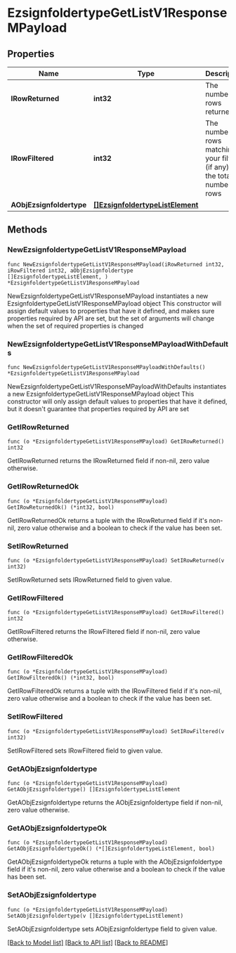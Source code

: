 # EzsignfoldertypeGetListV1ResponseMPayload

## Properties

Name | Type | Description | Notes
------------ | ------------- | ------------- | -------------
**IRowReturned** | **int32** | The number of rows returned | 
**IRowFiltered** | **int32** | The number of rows matching your filters (if any) or the total number of rows | 
**AObjEzsignfoldertype** | [**[]EzsignfoldertypeListElement**](EzsignfoldertypeListElement.md) |  | 

## Methods

### NewEzsignfoldertypeGetListV1ResponseMPayload

`func NewEzsignfoldertypeGetListV1ResponseMPayload(iRowReturned int32, iRowFiltered int32, aObjEzsignfoldertype []EzsignfoldertypeListElement, ) *EzsignfoldertypeGetListV1ResponseMPayload`

NewEzsignfoldertypeGetListV1ResponseMPayload instantiates a new EzsignfoldertypeGetListV1ResponseMPayload object
This constructor will assign default values to properties that have it defined,
and makes sure properties required by API are set, but the set of arguments
will change when the set of required properties is changed

### NewEzsignfoldertypeGetListV1ResponseMPayloadWithDefaults

`func NewEzsignfoldertypeGetListV1ResponseMPayloadWithDefaults() *EzsignfoldertypeGetListV1ResponseMPayload`

NewEzsignfoldertypeGetListV1ResponseMPayloadWithDefaults instantiates a new EzsignfoldertypeGetListV1ResponseMPayload object
This constructor will only assign default values to properties that have it defined,
but it doesn't guarantee that properties required by API are set

### GetIRowReturned

`func (o *EzsignfoldertypeGetListV1ResponseMPayload) GetIRowReturned() int32`

GetIRowReturned returns the IRowReturned field if non-nil, zero value otherwise.

### GetIRowReturnedOk

`func (o *EzsignfoldertypeGetListV1ResponseMPayload) GetIRowReturnedOk() (*int32, bool)`

GetIRowReturnedOk returns a tuple with the IRowReturned field if it's non-nil, zero value otherwise
and a boolean to check if the value has been set.

### SetIRowReturned

`func (o *EzsignfoldertypeGetListV1ResponseMPayload) SetIRowReturned(v int32)`

SetIRowReturned sets IRowReturned field to given value.


### GetIRowFiltered

`func (o *EzsignfoldertypeGetListV1ResponseMPayload) GetIRowFiltered() int32`

GetIRowFiltered returns the IRowFiltered field if non-nil, zero value otherwise.

### GetIRowFilteredOk

`func (o *EzsignfoldertypeGetListV1ResponseMPayload) GetIRowFilteredOk() (*int32, bool)`

GetIRowFilteredOk returns a tuple with the IRowFiltered field if it's non-nil, zero value otherwise
and a boolean to check if the value has been set.

### SetIRowFiltered

`func (o *EzsignfoldertypeGetListV1ResponseMPayload) SetIRowFiltered(v int32)`

SetIRowFiltered sets IRowFiltered field to given value.


### GetAObjEzsignfoldertype

`func (o *EzsignfoldertypeGetListV1ResponseMPayload) GetAObjEzsignfoldertype() []EzsignfoldertypeListElement`

GetAObjEzsignfoldertype returns the AObjEzsignfoldertype field if non-nil, zero value otherwise.

### GetAObjEzsignfoldertypeOk

`func (o *EzsignfoldertypeGetListV1ResponseMPayload) GetAObjEzsignfoldertypeOk() (*[]EzsignfoldertypeListElement, bool)`

GetAObjEzsignfoldertypeOk returns a tuple with the AObjEzsignfoldertype field if it's non-nil, zero value otherwise
and a boolean to check if the value has been set.

### SetAObjEzsignfoldertype

`func (o *EzsignfoldertypeGetListV1ResponseMPayload) SetAObjEzsignfoldertype(v []EzsignfoldertypeListElement)`

SetAObjEzsignfoldertype sets AObjEzsignfoldertype field to given value.



[[Back to Model list]](../README.md#documentation-for-models) [[Back to API list]](../README.md#documentation-for-api-endpoints) [[Back to README]](../README.md)


